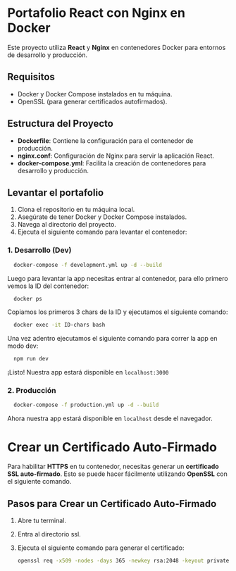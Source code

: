 # Portafolio React con Nginx en Docker

Este proyecto utiliza **React** y **Nginx** en contenedores Docker para entornos de desarrollo y producción.

## Requisitos

* Docker y Docker Compose instalados en tu máquina.
* OpenSSL (para generar certificados autofirmados).

## Estructura del Proyecto

* **Dockerfile**: Contiene la configuración para el contenedor de producción.
* **nginx.conf**: Configuración de Nginx para servir la aplicación React.
* **docker-compose.yml**: Facilita la creación de contenedores para desarrollo y producción.

## Levantar el portafolio

1. Clona el repositorio en tu máquina local.
2. Asegúrate de tener Docker y Docker Compose instalados.
3. Navega al directorio del proyecto.
4. Ejecuta el siguiente comando para levantar el contenedor:

### 1. Desarrollo (Dev)

```bash
  docker-compose -f development.yml up -d --build
  ```

  Luego para levantar la app necesitas entrar al contenedor, para ello primero vemos la ID del contenedor:

  

```bash
  docker ps
  ```

Copiamos los primeros 3 chars de la ID y ejecutamos el siguiente comando:

```bash
  docker exec -it ID-chars bash 
  ```

  Una vez adentro ejecutamos el siguiente comando para correr la app en modo dev:

  

```bash
  npm run dev 
  ```

  ¡Listo! Nuestra app estará disponible en `localhost:3000`

### 2. Producción

```bash
  docker-compose -f production.yml up -d --build
  ```

  Ahora nuestra app estará disponible en `localhost` desde el navegador.

# Crear un Certificado Auto-Firmado

Para habilitar **HTTPS** en tu contenedor, necesitas generar un **certificado SSL auto-firmado**. Esto se puede hacer fácilmente utilizando **OpenSSL** con el siguiente comando.

## Pasos para Crear un Certificado Auto-Firmado

1. Abre tu terminal.
2. Entra al directorio ssl.
3. Ejecuta el siguiente comando para generar el certificado:

   ```bash
   openssl req -x509 -nodes -days 365 -newkey rsa:2048 -keyout private.key -out certificate.crt

